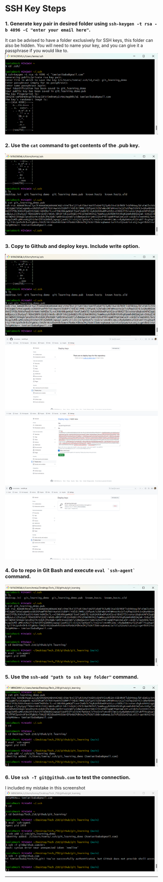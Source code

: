 # SSH Key Steps
### 1. Generate key pair in desired folder using `ssh-keygen -t rsa -b 4096 -C "enter your email here"`.<br>
It can be advised to have a folder exclusively for SSH keys, this folder can also be hidden. You will need to name your key, and you can give it a passphrase if you would like to.<br>
![img.png](images%2Fimg.png)<br>


### 2. Use the `cat` command to get contents of the **.pub key**.<br>
![img_1.png](images%2Fimg_1.png)<br>


### 3. Copy to Github and deploy keys. **Include write option**.<br>
![img_3.png](images%2Fimg_3.png)<br>![img_4.png](images%2Fimg_4.png)<br>![img_9.png](images%2Fimg_9.png)<br>![img_10.png](images%2Fimg_10.png)
### 4. Go to repo in Git Bash and execute ```eval `ssh-agent` ```command. <br>
![img_11.png](images%2Fimg_11.png)<br>
### 5. Use the `ssh-add "path to ssh key folder"` command.<br>
![img_12.png](images%2Fimg_12.png)<br> 
### 6. Use `ssh -T git@github.com` to test the connection. <br>
I included my mistake in this screenshot
![img_13.png](images%2Fimg_13.png)<br>
** **
